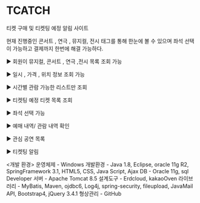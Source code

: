 # TCATCH

티켓 구매 및 티켓팅 예정 알림 사이트 

현재 진행중인 콘서트 , 연극 , 뮤지컬, 전시  태그를 통해 한눈에 볼 수 있으며 좌석 선택이 가능하고 결제까지 한번에 해결 가능하다.


▶ 회원이 뮤지컬, 콘서트 , 연극 ,전시 목록 조회 가능

▶ 일시 , 가격 , 위치 정보 조회 가능

▶ 시간별 관람 가능한 리스트만 조회

▶ 티켓팅 예정 티켓 목록 조회

▶ 좌석 선택 가능

▶ 예매 내역/ 관람 내역  확인 

▶ 관심 공연 목록 

▶ 티켓팅 알림 


<개발 환경>
운영체제 - Windows
개발환경 - Java 1.8, Eclipse, oracle 11g R2, SpringFramework 3.1, HTML5, CSS, Java Script, Ajax
DB - Oracle 11g, sql Developer
서버 - Apache Tomcat 8.5
설계도구 - Erdcloud, kakaoOven
라이브러리 - MyBatis, Maven, ojdbc6, Log4j, spring-security, fileupload, JavaMail API, Bootstrap4, jQuery 3.4.1 
형상관리 - GitHub
